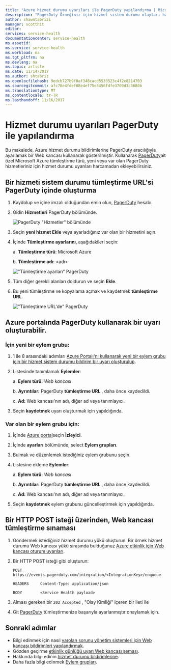 ```yaml
---
title: "Azure hizmet durumu uyarıları ile PagerDuty yapılandırma | Microsoft Docs"
description: "PagerDuty Örneğiniz için hizmet sistem durumu olayları hakkında Kişiselleştirilmiş bildirimler alın."
author: shawntabrizi
manager: scotthit
editor: 
services: service-health
documentationcenter: service-health
ms.assetid: 
ms.service: service-health
ms.workload: na
ms.tgt_pltfrm: na
ms.devlang: na
ms.topic: article
ms.date: 11/14/2017
ms.author: shtabriz
ms.openlocfilehash: 9edcb727b9f0af348cacd5533523c4f2e8214703
ms.sourcegitcommit: afc78e4fdef08e4ef75e3456fdfe3709d3c3680b
ms.translationtype: MT
ms.contentlocale: tr-TR
ms.lasthandoff: 11/16/2017
---
```

# <a name="configure-service-health-alerts-with-pagerduty"></a>Hizmet durumu uyarıları PagerDuty ile yapılandırma

Bu makalede, Azure hizmet durumu bildirimlerine PagerDuty aracılığıyla ayarlamak bir Web kancası kullanarak gösterilmiştir. Kullanarak [PagerDuty](https://www.pagerduty.com/)ait özel Microsoft Azure tümleştirme türü, yeni veya var olan PagerDuty hizmetleriniz için hizmet durumu uyarıları harcamadan ekleyebilirsiniz.

## <a name="creating-a-service-health-integration-url-in-pagerduty"></a>Bir hizmeti sistem durumu tümleştirme URL'si PagerDuty içinde oluşturma
1.  Kaydolup ve içine imzalı olduğundan emin olun, [PagerDuty](https://www.pagerduty.com/) hesabı.

2.  Gidin **Hizmetleri** PagerDuty bölümünde.

    ![PagerDuty "Hizmetler" bölümünde](./media/webhook-alerts/pagerduty-services-section.png)

3.  Seçin **yeni hizmet Ekle** veya ayarladığınız var olan bir hizmetini açın.

4.  İçinde **Tümleştirme ayarlarını**, aşağıdakileri seçin:

    a. **Tümleştirme türü**: Microsoft Azure

    b. **Tümleştirme adı**: \<adı\>

    !["Tümleştirme ayarları" PagerDuty](./media/webhook-alerts/pagerduty-integration-settings.png)

5.  Tüm diğer gerekli alanları doldurun ve seçin **Ekle**.

6.  Bu yeni tümleştirme ve kopyalama açmak ve kaydetmek **tümleştirme URL**.

    !["Tümleştirme URL'de" PagerDuty](./media/webhook-alerts/pagerduty-integration-url.png)

## <a name="create-an-alert-using-pagerduty-in-the-azure-portal"></a>Azure portalında PagerDuty kullanarak bir uyarı oluşturabilir.
### <a name="for-a-new-action-group"></a>İçin yeni bir eylem grubu:
1. 1 ile 8 arasındaki adımları [Azure Portalı'nı kullanarak yeni bir eylem grubu için bir hizmet sistem durumu bildirim bir uyarı oluşturulup](../monitoring-and-diagnostics/monitoring-activity-log-alerts-on-service-notifications.md).

2. Listesinde tanımlamak **Eylemler**:

    a. **Eylem türü:** *Web kancası*

    b. **Ayrıntılar:** PagerDuty **tümleştirme URL** , daha önce kaydedildi.

    c. **Ad:** Web kancası'nın adı, diğer ad veya tanımlayıcı.

3. Seçin **kaydetmek** uyarı oluşturmak için yapıldığında.

### <a name="for-an-existing-action-group"></a>Var olan bir eylem grubu için:
1. İçinde [Azure portal](https://portal.azure.com/)seçin **İzleyici**.

2. İçinde **ayarları** bölümünde, select **Eylem grupları**.

3. Bulmak ve düzenlemek istediğiniz eylem grubunu seçin.

4. Listesine ekleme **Eylemler**:

    a. **Eylem türü:** *Web kancası*

    b. **Ayrıntılar:** PagerDuty **tümleştirme URL** , daha önce kaydedildi.

    c. **Ad:** Web kancası'nın adı, diğer ad veya tanımlayıcı.

5. Seçin **kaydetmek** eylem grubunu güncelleştirmek için yapıldığında.

## <a name="testing-your-webhook-integration-via-an-http-post-request"></a>Bir HTTP POST isteği üzerinden, Web kancası tümleştirme sınaması
1. Göndermek istediğiniz hizmet durumu yükü oluşturun. Bir örnek hizmet durumu Web kancası yükü sırasında bulduğunuz [Azure etkinlik için Web kancası oturum uyarıları](../monitoring-and-diagnostics/monitoring-activity-log-alerts-webhook.md).

2. Bir HTTP POST isteği gibi oluşturun:

    ```
    POST        https://events.pagerduty.com/integration/<IntegrationKey>/enqueue

    HEADERS     Content-Type: application/json

    BODY        <Service Health payload>
    ```
3. Alması gereken bir `202 Accepted` , "Olay Kimliği" içeren bir ileti ile

4. Git [PagerDuty](https://www.pagerduty.com/) tümleştirmenize başarıyla ayarlanmıştır onaylamak için.

## <a name="next-steps"></a>Sonraki adımlar
- Bilgi edinmek için nasıl [varolan sorunu yönetim sistemleri için Web kancası bildirimleri yapılandırmak](service-health-alert-webhook-guide.md).
- Gözden geçirme [etkinlik günlüğü uyarı Web kancası şeması](../monitoring-and-diagnostics/monitoring-activity-log-alerts-webhook.md). 
- Hakkında bilgi edinin [hizmet durumu bildirimlerine](../monitoring-and-diagnostics/monitoring-service-notifications.md).
- Daha fazla bilgi edinmek [Eylem grupları](../monitoring-and-diagnostics/monitoring-action-groups.md).